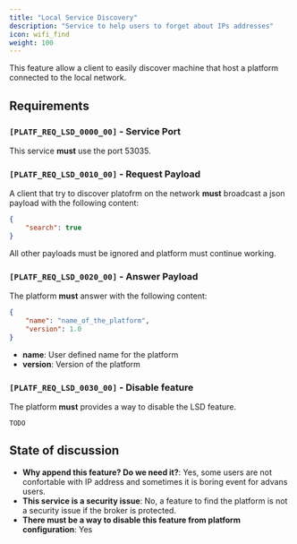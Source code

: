 ```yaml
---
title: "Local Service Discovery"
description: "Service to help users to forget about IPs addresses"
icon: wifi_find
weight: 100
---
```


This feature allow a client to easily discover machine that host a platform connected to the local network.

## Requirements

### `[PLATF_REQ_LSD_0000_00]` - Service Port

This service **must** use the port 53035.

### `[PLATF_REQ_LSD_0010_00]` - Request Payload

A client that try to discover platofrm on the network **must** broadcast a json payload with the following content:

```json
{
    "search": true
}
```

All other payloads must be ignored and platform must continue working.

### `[PLATF_REQ_LSD_0020_00]` - Answer Payload

The platform **must** answer with the following content:

```json
{
    "name": "name_of_the_platform",
    "version": 1.0
}
```

- **name**: User defined name for the platform
- **version**: Version of the platform

### `[PLATF_REQ_LSD_0030_00]` - Disable feature

The platform **must** provides a way to disable the LSD feature.

`TODO`

## State of discussion

- **Why append this feature? Do we need it?**: Yes, some users are not confortable with IP address and sometimes it is boring event for advans users.
- **This service is a security issue**: No, a feature to find the platform is not a security issue if the broker is protected.
- **There must be a way to disable this feature from platform configuration**: Yes

